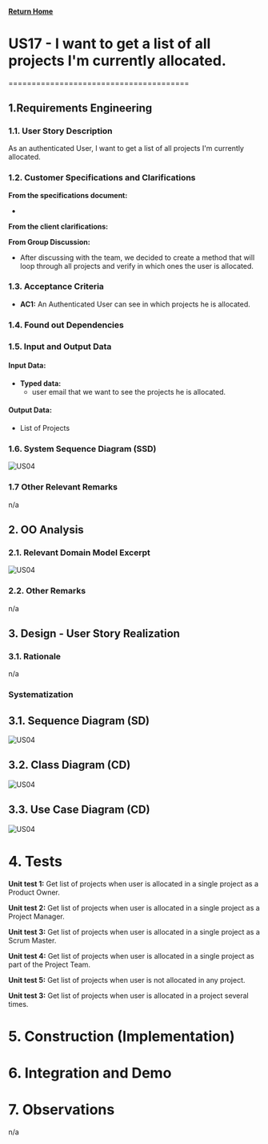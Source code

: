 #### [Return Home](/docs/README.md)
# US17 - I want to get a list of all projects I'm currently allocated.
=======================================


## **1.Requirements Engineering**

### **1.1. User Story Description**

As an authenticated User, I want to get a list of all projects I'm currently allocated.

### **1.2. Customer Specifications and Clarifications** 
    
**From the specifications document:**

- 

**From the client clarifications:**
    

**From Group Discussion:**
- After discussing with the team, we decided to create a method that will loop through all projects and verify in which ones the user is allocated.
    

### **1.3. Acceptance Criteria**

* **AC1:** An Authenticated User can see in which projects he is allocated.

### **1.4. Found out Dependencies**


### **1.5. Input and Output Data**

#### **Input Data:**

* **Typed data:**
  - user email that we want to see the projects he is allocated.
   
#### **Output Data:**

- List of Projects


### **1.6. System Sequence Diagram (SSD)**

![US04](./system-sequence-diagram/ssd.png)

### 1.7 Other Relevant Remarks
n/a



## 2. OO Analysis

### 2.1. Relevant Domain Model Excerpt 

![US04](./domainModel/dm.png)

### 2.2. Other Remarks
n/a

## 3. Design - User Story Realization 

### 3.1. Rationale

n/a


### Systematization ##

## 3.1. Sequence Diagram (SD)

![US04](./us-sequence-diagram/sd.png)

## 3.2. Class Diagram (CD)
![US04](./class-diagram/cd.png)

## 3.3. Use Case Diagram (CD)
![US04](./use-case-diagram/uc.png)

# 4. Tests
**Unit test 1:** Get list of projects when user is allocated in a single project as a Product Owner.

**Unit test 2:** Get list of projects when user is allocated in a single project as a Project Manager.

**Unit test 3:** Get list of projects when user is allocated in a single project as a Scrum Master.

**Unit test 4:** Get list of projects when user is allocated in a single project as part of the Project Team.

**Unit test 5:** Get list of projects when user is not allocated in any project.

**Unit test 3:** Get list of projects when user is allocated in a project several times.

# 5. Construction (Implementation)

# 6. Integration and Demo

# 7. Observations

n/a

